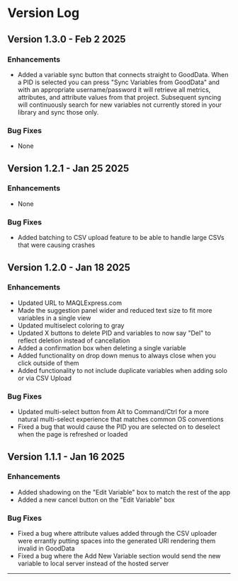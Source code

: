 # Version Log

## Version 1.3.0 - Feb 2 2025

### Enhancements
- Added a variable sync button that connects straight to GoodData. When a PID is selected you can press "Sync Variables from GoodData" and with an appropriate username/password it will retrieve all metrics, attributes, and attribute values from that project. Subsequent syncing will continuously search for new variables not currently stored in your library and sync those only.

### Bug Fixes
- None

## Version 1.2.1 - Jan 25 2025

### Enhancements
- None

### Bug Fixes
- Added batching to CSV upload feature to be able to handle large CSVs that were causing crashes

## Version 1.2.0 - Jan 18 2025

### Enhancements
- Updated URL to MAQLExpress.com
- Made the suggestion panel wider and reduced text size to fit more variables in a single view
- Updated multiselect coloring to gray
- Updated X buttons to delete PID and variables to now say "Del" to reflect deletion instead of cancellation
- Added a confirmation box when deleting a single variable
- Added functionality on drop down menus to always close when you click outside of them
- Added functionality to not include duplicate variables when adding solo or via CSV Upload

### Bug Fixes
- Updated multi-select button from Alt to Command/Ctrl for a more natural multi-select experience that matches common OS conventions
- Fixed a bug that would cause the PID you are selected on to deselect when the page is refreshed or loaded

## Version 1.1.1 - Jan 16 2025

### Enhancements
- Added shadowing on the "Edit Variable" box to match the rest of the app
- Added a new cancel button on the "Edit Variable" box 

### Bug Fixes
- Fixed a bug where attribute values added through the CSV uploader were errantly putting spaces into the generated URI rendering them invalid in GoodData
- Fixed a bug where the Add New Variable section would send the new variable to local server instead of the hosted server

---